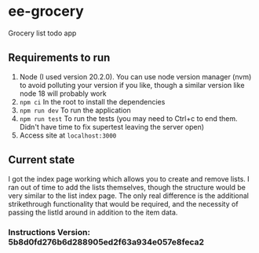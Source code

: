 # ee-grocery
Grocery list todo app

## Requirements to run
1. Node (I used version 20.2.0). You can use node version manager (nvm) to avoid polluting your version if you like, though a similar version like node 18 will probably work
2. `npm ci` In the root to install the dependencies
3. `npm run dev` To run the application
4. `npm run test` To run the tests (you may need to Ctrl+c to end them. Didn't have time to fix supertest leaving the server open)
5. Access site at `localhost:3000`

## Current state
I got the index page working which allows you to create and remove lists.
I ran out of time to add the lists themselves, though the structure would be very similar to
the list index page. The only real difference is the additional strikethrough functionality that would
be required, and the necessity of passing the listId around in addition to the item data.

### Instructions Version: 5b8d0fd276b6d288905ed2f63a934e057e8feca2
